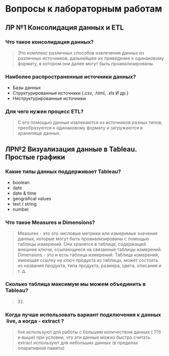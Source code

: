 #  Вопросы к лабораторным работам
## ЛР №1 Консолидация данных и ETL
### Что такое консолидация данных?
>Это комплекс различных способов извлечения данных из различных источников,  дальнейшее их приведение к одинаковому формату, в котором они далее могут быть проанализированы.
### Наиболее распространенные источники данных?
+ Базы данных
+ Структурированные источники (.csv, .html, .xls И др.)
+ Неструктурированные источники 
### Для чего нужен процесс ETL?
> С его помощью данные извлекаются из источников разных типов, преобразуются к одинаковому формату и загружаются в хранилище данных.

## ЛР№2 Визуализация данные в Tableau. Простые графики
### Какие типы данных поддерживает Tableau?
+ boolean
+ date
+ date & time
+ geografical values
+ text / string
+ number
### Что такое Measures и Dimensions?
> Measures - это это числовые метрики или измеримые значения данных, которые могут быть проанализированы с помощью таблицы измерений.  Они хранятся в таблице, содержащей внешние ключи, ссылающиеся на связанные таблицы измерений.
> Dimensions - это и есть таблица измерений. Таблица измерений, имеющая ссылку на ключ продукта из таблицы, может состоять из названия продукта, типа продукта, размера, цвета, описания и т. д.
### Сколько таблица максимум мы можем объединить в Tableau?
> 32.
### Когда лучше использовать вариант подключения к данных  live, а когда - extract ?
> live используют для работы с большим количеством данных ( 1Тб и выше) при условии, что эти данные можно быстро считать.
> extract используют для небольших данных (в пределах оперативной памяти)
